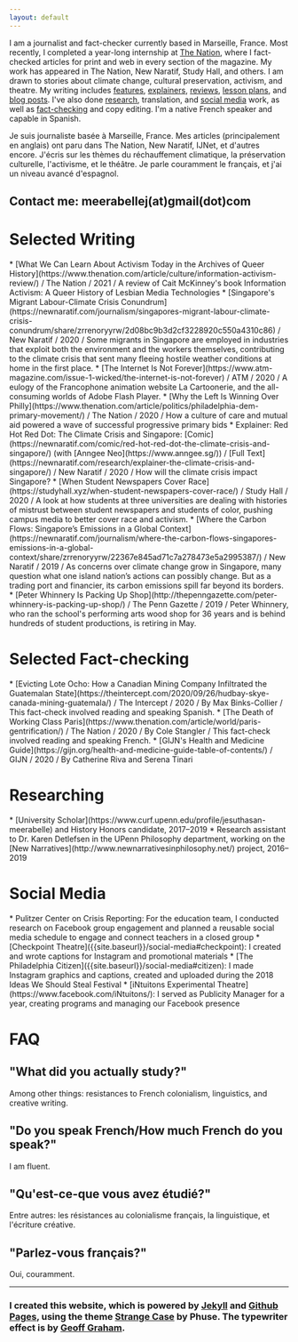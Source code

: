 ```yaml
---
layout: default
---
```

I am a journalist and fact-checker currently based in Marseille, France. Most recently, I completed a year-long internship at [The Nation](https://thenation.com), where I fact-checked articles for print and web in every section of the magazine. My work has appeared in The Nation, New Naratif, Study Hall, and others. I am drawn to stories about climate change, cultural preservation, activism, and theatre. My writing includes [features](https://www.thenation.com/article/politics/philadelphia-dem-primary-movement/?nc=1), [explainers](https://newnaratif.com/research/explainer-the-climate-crisis-and-singapore/), [reviews](https://www.broadstreetreview.com/theater/inis-nua-theatre-company-presents-inua-ellamss-untitled), [lesson plans](https://pulitzercenter.org/builder/lesson/using-oral-history-reporting-26959), and [blog posts](https://pulitzercenter.org/blog/pulitzer-center-brings-circus-without-borders-filmmakers-and-acrobats-dc-schools). I've also done [research]({{site.baseurl}}/#researching), translation, and [social media]({{site.baseurl}}/#social-media) work, as well as [fact-checking]({{site.baseurl}}/#fact-checking) and copy editing. I'm a native French speaker and capable in Spanish.

Je suis journaliste basée à Marseille, France. Mes articles (principalement en anglais) ont paru dans The Nation, New Naratif, IJNet, et d'autres encore. J'écris sur les thèmes du réchauffement climatique, la préservation culturelle, l'activisme, et le théâtre. Je parle couramment le français, et j'ai un niveau avancé d'espagnol.

## Contact me: meerabellej(at)gmail(dot)com

<h1 id="writing"> Selected Writing </h1>
* [What We Can Learn About Activism Today in the Archives of Queer History](https://www.thenation.com/article/culture/information-activism-review/) / The Nation / 2021 / A review of Cait McKinney's book Information Activism:  A Queer History of Lesbian Media Technologies
* [Singapore's Migrant Labour-Climate Crisis Conundrum](https://newnaratif.com/journalism/singapores-migrant-labour-climate-crisis-conundrum/share/zrrenoryyrw/2d08bc9b3d2cf3228920c550a4310c86) / New Naratif / 2020 / Some migrants in Singapore are employed in industries that exploit both the environment and the workers themselves, contributing to the climate crisis that sent many fleeing hostile weather conditions at home in the first place.
* [The Internet Is Not Forever](https://www.atm-magazine.com/issue-1-wicked/the-internet-is-not-forever) / ATM / 2020 / A eulogy of the Francophone animation website La Cartoonerie, and the all-consuming worlds of Adobe Flash Player.
* [Why the Left Is Winning Over Philly](https://www.thenation.com/article/politics/philadelphia-dem-primary-movement/) / The Nation / 2020 / How a culture of care and mutual aid powered a wave of successful progressive primary bids
* Explainer: Red Hot Red Dot: The Climate Crisis and Singapore: [Comic](https://newnaratif.com/comic/red-hot-red-dot-the-climate-crisis-and-singapore/) (with [Anngee Neo](https://www.anngee.sg/)) / [Full Text](https://newnaratif.com/research/explainer-the-climate-crisis-and-singapore/) / New Naratif / 2020 / How will the climate crisis impact Singapore?
* [When Student Newspapers Cover Race](https://studyhall.xyz/when-student-newspapers-cover-race/) /  Study Hall / 2020 / A look at how students at three universities are dealing with histories of mistrust between student newspapers and students of color, pushing campus media to better cover race and activism.
* [Where the Carbon Flows: Singapore’s Emissions in a Global Context](https://newnaratif.com/journalism/where-the-carbon-flows-singapores-emissions-in-a-global-context/share/zrrenoryyrw/22367e845ad71c7a278473e5a2995387/) / New Naratif / 2019 / As concerns over climate change grow in Singapore, many question what one island nation’s actions can possibly change. But as a trading port and financier, its carbon emissions spill far beyond its borders.
* [Peter Whinnery Is Packing Up Shop](http://thepenngazette.com/peter-whinnery-is-packing-up-shop/) / The Penn Gazette / 2019 / Peter Whinnery, who ran the school's performing arts wood shop for 36 years and is behind hundreds of student productions, is retiring in May.

<h1 id="fact-checking"> Selected Fact-checking </h1>
* [Evicting Lote Ocho: How a Canadian Mining Company Infiltrated the Guatemalan State](https://theintercept.com/2020/09/26/hudbay-skye-canada-mining-guatemala/) / The Intercept / 2020 / By Max Binks-Collier / This fact-check involved reading and speaking Spanish.
* [The Death of Working Class Paris](https://www.thenation.com/article/world/paris-gentrification/) / The Nation / 2020 / By Cole Stangler / This fact-check involved reading and speaking French.
* [GIJN's Health and Medicine Guide](https://gijn.org/health-and-medicine-guide-table-of-contents/) / GIJN / 2020 / By Catherine Riva and Serena Tinari

<h1 id="researching"> Researching </h1>
* [University Scholar](https://www.curf.upenn.edu/profile/jesuthasan-meerabelle) and History Honors candidate, 2017–2019
* Research assistant to Dr. Karen Detlefsen in the UPenn Philosophy department, working on the [New Narratives](http://www.newnarrativesinphilosophy.net/) project, 2016–2019

<h1 id="social-media"> Social Media </h1>
* Pulitzer Center on Crisis Reporting: For the education team, I conducted research on Facebook group engagement and planned a reusable social media schedule to engage and connect teachers in a closed group
* [Checkpoint Theatre]({{site.baseurl}}/social-media#checkpoint): I created and wrote captions for Instagram and promotional materials
* [The Philadelphia Citizen]({{site.baseurl}}/social-media#citizen): I made Instagram graphics and captions, created and uploaded during the 2018 Ideas We Should Steal Festival
* [iNtuitons Experimental Theatre](https://www.facebook.com/iNtuitons/): I served as Publicity Manager for a year, creating programs and managing our Facebook presence

<h1 id="faq"> FAQ </h1>

## "What did you actually study?"
Among other things: resistances to French colonialism, linguistics, and creative writing.

## "Do you speak French/How much French do you speak?"
I am fluent.

## "Qu'est-ce-que vous avez étudié?"
Entre autres: les résistances au colonialisme français, la linguistique, et l'écriture créative.

## "Parlez-vous français?"
Oui, couramment.

***

### I created this website, which is powered by [Jekyll](https://jekyllrb.com/) and  [Github Pages](https://pages.github.com/), using the theme [Strange Case](http://themes.jekyllrc.org/strangecase/) by Phuse. The typewriter effect is by [Geoff Graham](https://css-tricks.com/author/geoffgraham/).
